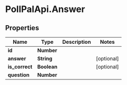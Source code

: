 # PollPalApi.Answer

## Properties
Name | Type | Description | Notes
------------ | ------------- | ------------- | -------------
**id** | **Number** |  | 
**answer** | **String** |  | [optional] 
**is_correct** | **Boolean** |  | [optional] 
**question** | **Number** |  | 
